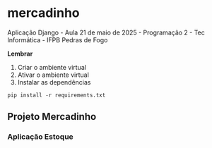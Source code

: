 # mercadinho
Aplicação Django - Aula 21 de maio de 2025 - Programação 2 - Tec Informática - IFPB Pedras de Fogo

**Lembrar**
1. Criar o ambiente virtual
2. Ativar o ambiente virtual
3. Instalar as dependências

```
pip install -r requirements.txt
```

## Projeto Mercadinho

### Aplicação Estoque
